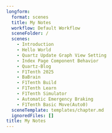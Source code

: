 ```yaml
---
longform:
  format: scenes
  title: My Notes
  workflow: Default Workflow
  sceneFolder: /
  scenes:
    - Introduction
    - Hello World
    - Quartz Update Graph View Setting
    - Index Page Component Behavior
    - Quartz-Blog
    - F1Tenth 2025
    - BaBrain
    - F1Tenth Build
    - F1Tenth Learn
    - F1Tenth Simulator
    - Automatic Emergency Braking
    - F1Tenth Basic Move(Auto0)
  sceneTemplate: templates/chapter.md
  ignoredFiles: []
title: My Notes
---
```

